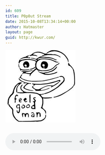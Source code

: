 ```yaml
---
id: 609
title: P0p0ut Stream
date: 2015-10-08T13:34:14+00:00
author: Hatmaster
layout: page
guid: http://kwur.com/
---
```

<div class="pf-content">
  <p>
    <img src="/wp-content/uploads/2010/09/feels-good-man.jpg" alt="FeelsGOood" />
  </p>
  
  <p>
    <br /> <audio autoplay controls src="http://kwurmail.wustl.edu:8000/kwur.ogg"></audio>
  </p>
</div>